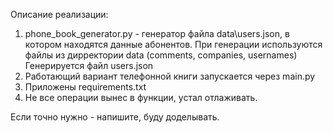 Описание реализации:
1. phone_book_generator.py - генератор файла data\users.json, в котором находятся данные абонентов.
При генерации используются файлы из дирректории data (comments, companies, usernames)
Генерируется файл users.json
2. Работающий вариант телефонной книги запускается через main.py
3. Приложены requirements.txt
4. Не все операции вынес в функции, устал отлаживать.

Если точно нужно - напишите, буду доделывать.